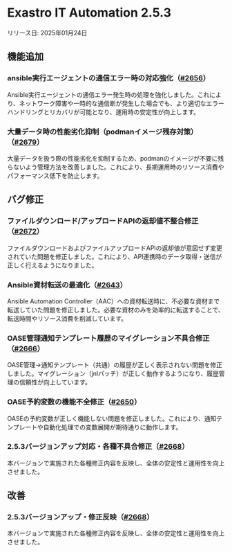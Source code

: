 # Exastro IT Automation 2.5.3

リリース日: 2025年01月24日

## 機能追加

### ansible実行エージェントの通信エラー時の対応強化（[#2656](https://github.com/exastro-suite/exastro-it-automation/issues/2656)）
Ansible実行エージェントの通信エラー発生時の処理を強化しました。これにより、ネットワーク障害や一時的な通信断が発生した場合でも、より適切なエラーハンドリングとリカバリが可能となり、運用時の安定性が向上します。

### 大量データ時の性能劣化抑制（podmanイメージ残存対策）（[#2679](https://github.com/exastro-suite/exastro-it-automation/issues/2679)）
大量データを扱う際の性能劣化を抑制するため、podmanのイメージが不要に残らないよう管理方法を改善しました。これにより、長期運用時のリソース消費やパフォーマンス低下を防止します。

## バグ修正

### ファイルダウンロード/アップロードAPIの返却値不整合修正（[#2672](https://github.com/exastro-suite/exastro-it-automation/issues/2672)）
ファイルダウンロードおよびファイルアップロードAPIの返却値が意図せず変更されていた問題を修正しました。これにより、API連携時のデータ取得・送信が正しく行えるようになりました。

### Ansible資材転送の最適化（[#2643](https://github.com/exastro-suite/exastro-it-automation/issues/2643)）
Ansible Automation Controller（AAC）への資材転送時に、不必要な資材まで転送していた問題を修正しました。必要な資材のみを効率的に転送することで、転送時間やリソース消費を削減しています。

### OASE管理通知テンプレート履歴のマイグレーション不具合修正（[#2666](https://github.com/exastro-suite/exastro-it-automation/issues/2666)）
OASE管理→通知テンプレート（共通）の履歴が正しく表示されない問題を修正しました。マイグレーション（jnlパッチ）が正しく動作するようになり、履歴管理の信頼性が向上しています。

### OASE予約変数の機能不全修正（[#2650](https://github.com/exastro-suite/exastro-it-automation/issues/2650)）
OASEの予約変数が正しく機能しない問題を修正しました。これにより、通知テンプレートや自動化処理での変数展開が期待通りに動作します。

### 2.5.3バージョンアップ対応・各種不具合修正（[#2668](https://github.com/exastro-suite/exastro-it-automation/issues/2668)）
本バージョンで実施された各種修正内容を反映し、全体の安定性と運用性を向上させました。

## 改善

### 2.5.3バージョンアップ・修正反映（[#2668](https://github.com/exastro-suite/exastro-it-automation/issues/2668)）
本バージョンで実施された各種修正内容を反映し、全体の安定性と運用性を向上させました。

